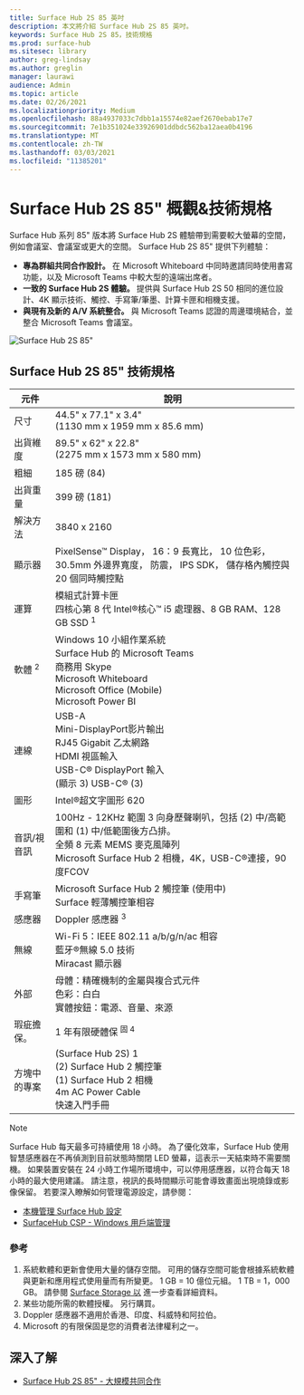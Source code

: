 ```yaml
---
title: Surface Hub 2S 85 英吋
description: 本文將介紹 Surface Hub 2S 85 英吋。
keywords: Surface Hub 2S 85，技術規格
ms.prod: surface-hub
ms.sitesec: library
author: greg-lindsay
ms.author: greglin
manager: laurawi
audience: Admin
ms.topic: article
ms.date: 02/26/2021
ms.localizationpriority: Medium
ms.openlocfilehash: 88a4937033c7dbb1a15574e82aef2670ebab17e7
ms.sourcegitcommit: 7e1b351024e33926901ddbdc562ba12aea0b4196
ms.translationtype: MT
ms.contentlocale: zh-TW
ms.lasthandoff: 03/03/2021
ms.locfileid: "11385201"
---
```

# <a name="surface-hub-2s-85-overview--tech-specs"></a>Surface Hub 2S 85" 概觀&技術規格

Surface Hub 系列 85" 版本將 Surface Hub 2S 體驗帶到需要較大螢幕的空間，例如會議室、會議室或更大的空間。 Surface Hub 2S 85" 提供下列體驗：

- **專為群組共同合作設計。** 在 Microsoft Whiteboard 中同時邀請同時使用書寫功能，以及 Microsoft Teams 中較大型的遠端出席者。
- **一致的 Surface Hub 2S 體驗。** 提供與 Surface Hub 2S 50 相同的進位設計、4K 顯示技術、觸控、手寫筆/筆墨、計算卡匣和相機支援。
- **與現有及新的 A/V 系統整合。** 與 Microsoft Teams 認證的周邊環境結合，並整合 Microsoft Teams 會議室。

![Surface Hub 2S 85"](images/hub-2s-85.png)

## <a name="surface-hub-2s-85-tech-specs"></a>Surface Hub 2S 85" 技術規格

| 元件    | 說明                                                                                                                                                                                                                                         |
| ----------------- | --------------------------------------------------------------------------------------------------------------------------------------------------------------------------------------------------------------------------------------------------------- |
| 尺寸        | 44.5" x 77.1" x 3.4"<br> (1130 mm x 1959 mm x 85.6 mm)                                                                                                                                                                                                         |
| 出貨維度        | 89.5" x 62" x 22.8"<br> (2275 mm x 1573 mm x 580 mm)                                                                                                                                                                                                         |
| 粗細            | 185 磅 (84)                                                                                                                                                                                                                                             |
| 出貨重量            | 399 磅 (181)                                                                                                                                                                                                                                             |
| 解決方法        | 3840 x 2160                                                                                                                                                                                                                                               |
| 顯示器           | PixelSense™ Display， 16：9 長寬比， 10 位色彩， 30.5mm 外邊界寬度， 防震， IPS SDK， 儲存格內觸控與 20 個同時觸控點                                                                                                           |
| 運算           | 模組式計算卡匣<br>四核心第 8 代 Intel®核心™ i5 處理器、8 GB RAM、128 GB SSD <sup> 1</sup>                                                                                                                                                      |
| 軟體 <sup> 2</sup>         | Windows 10 小組作業系統<br>Surface Hub 的 Microsoft Teams<br>商務用 Skype<br>Microsoft Whiteboard<br>Microsoft Office (Mobile) <br>Microsoft Power BI                                                                                                   |
| 連線       | USB-A<br>Mini-DisplayPort影片輸出<br>RJ45 Gigabit 乙太網路<br>HDMI 視區輸入<br>USB-C® DisplayPort 輸入<br> (顯示 3) USB-C® (3)                                                                                                            |
| 圖形          | Intel®超文字圖形 620                                                                                                                                                                                                                                   |
| 音訊/視音訊       | 100Hz - 12KHz 範圍 3 向身歷聲喇叭，包括 (2) 中/高範圍和 (1) 中/低範圍後方凸排。 <br>全頻 8 元素 MEMS 麥克風陣列<br>Microsoft Surface Hub 2 相機，4K，USB-C®連接，90 度FCOV |
| 手寫筆               | Microsoft Surface Hub 2 觸控筆 (使用中) <br>Surface 輕薄觸控筆相容                                                                                                                                                                                       |
| 感應器           | Doppler 感應器 <sup> 3</sup>                                                                                                                                                                                                                                 |
| 無線          | Wi-Fi 5：IEEE 802.11 a/b/g/n/ac 相容<br>藍牙®無線 5.0 技術<br>Miracast 顯示器                                                                                                                                                      |
| 外部          | 母體：精確機制的金屬與複合式元件<br>色彩：白白<br>實體按鈕：電源、音量、來源                                                                                                                            |
| 瑕疵擔保。         | 1 年有限硬體保 <sup> 固 4</sup>                                                                                                                                                                                                                          |
| 方塊中的專案 |  (Surface Hub 2S) 1<br> (2) Surface Hub 2 觸控筆<br> (1) Surface Hub 2 相機<br>4m AC Power Cable<br>快速入門手冊                                                                                                                                         |

> [!NOTE]
> Surface Hub 每天最多可持續使用 18 小時。 為了優化效率，Surface Hub 使用智慧感應器在不再偵測到目前狀態時關閉 LED 螢幕，這表示一天結束時不需要關機。 如果裝置安裝在 24 小時工作場所環境中，可以停用感應器，以符合每天 18 小時的最大使用建議。 請注意，視訊的長時間顯示可能會導致畫面出現燒錄或影像保留。 若要深入瞭解如何管理電源設定，請參閱：
>
> - [本機管理 Surface Hub 設定](local-management-surface-hub-settings.md)
> - [SurfaceHub CSP - Windows 用戶端管理](https://docs.microsoft.com/windows/client-management/mdm/surfacehub-csp)

### <a name="references"></a>參考

1. 系統軟體和更新會使用大量的儲存空間。 可用的儲存空間可能會根據系統軟體與更新和應用程式使用量而有所變更。 1 GB = 10 億位元組。 1 TB = 1，000 GB。 請參閱 [Surface Storage 以](https://www.surface.com/storage) 進一步查看詳細資料。
2. 某些功能所需的軟體授權。 另行購買。
3. Doppler 感應器不適用於香港、印度、科威特和阿拉伯。
4. Microsoft 的有限保固是您的消費者法律權利之一。 

## <a name="learn-more"></a>深入了解

- [Surface Hub 2S 85" - 大規模共同合作](https://techcommunity.microsoft.com/t5/surface-it-pro-blog/surface-hub-2s-85-quot-collaboration-at-a-massive-scale/ba-p/1669717)
